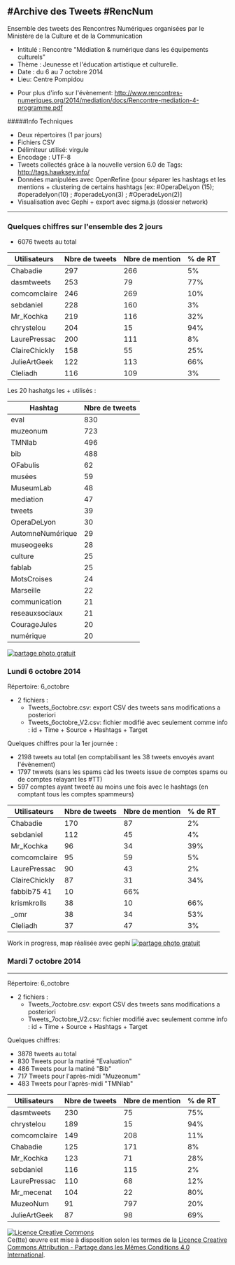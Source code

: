 #Archive des Tweets #RencNum
---
Ensemble des tweets des Rencontres Numériques organisées par le Ministère de la Culture et de la Communication
- Intitulé : Rencontre "Médiation & numérique dans les équipements culturels"
- Thème : Jeunesse et l'éducation artistique et culturelle.
- Date : du 6 au 7 octobre 2014
- Lieu: Centre Pompidou
+ Pour plus d'info sur l'évènement: http://www.rencontres-numeriques.org/2014/mediation/docs/Rencontre-mediation-4-programme.pdf

#####Info Techniques
- Deux répertoires (1 par jours)
- Fichiers CSV
- Délimiteur utilisé: virgule
- Encodage : UTF-8
- Tweets collectés grâce à la nouvelle version 6.0 de Tags: http://tags.hawksey.info/
- Données manipulées avec OpenRefine (pour séparer les hashtags et les mentions + clustering de certains hashtags [ex: #OperaDeLyon (15); #operadelyon(10) ; #operadeLyon(3) ; #OperadeLyon(2)]
- Visualisation avec Gephi + export avec sigma.js (dossier network)

-----
### Quelques chiffres sur l'ensemble des 2 jours
- 6076 tweets au total

Utilisateurs | Nbre de tweets | Nbre de mention | % de RT
--- | --- | --- | ---
Chabadie|	297|	266|	5%|
dasmtweets	|253|	79|	77%|
comcomclaire|	246	|269|	10%|
sebdaniel|	228	|160|	3%|
Mr_Kochka	|219	|116	|32%|
chrystelou	|204	|15|	94%|
LaurePressac	|200|	111	|8%|
ClaireChickly	|158|	55|	25%|
JulieArtGeek|	122|	113|	66%|
Cleliadh| 116	|109	|3%|


Les 20 hashatgs les + utilisés :

Hashtag | Nbre de tweets |
--- | --- |
eval|	830|
muzeonum|	723|
TMNlab|	496|
bib|	488|
OFabulis|	62|
musées|	59|
MuseumLab	|48|
mediation|	47|
tweets|	39|
OperaDeLyon|	30|
AutomneNumérique|	29|
museogeeks|	28|
culture	|25|
fablab	|25|
MotsCroises	|24|
Marseille	|22|
communication|	21|
reseauxsociaux|	21|
CourageJules|	20|
numérique|	20|

<a href="http://www.casimages.com/i/141007113552384633.png" target="_blank" title="upload image"><img src="http://nsa33.casimages.com/img/2014/10/07/141007113552384633.png" border="0" alt="partage photo gratuit" /></a>

### Lundi 6 octobre 2014

Répertoire: 6_octobre
- 2 fichiers :
  - Tweets_6octobre.csv: export CSV des tweets sans modifications a posteriori
  - Tweets_6octobre_V2.csv: fichier modifié avec seulement comme info : id + Time + Source + Hashtags + Target

Quelques chiffres pour la 1er journée :

- 2198 tweets au total (en comptabilisant les 38 tweets envoyés avant l'évènement)
- 1797 twwets (sans les spams càd les tweets issue de comptes spams ou de comptes relayant les #TT)
- 597 comptes ayant tweeté au moins une fois avec le hashtags (en comptant tous les comptes spammeurs)


Utilisateurs | Nbre de tweets | Nbre de mention | % de RT
--- | --- | --- | ---
Chabadie|	170|	87|	2%|
sebdaniel|	112|	45|	4%|
Mr_Kochka	|96	|34|	39%|
comcomclaire	|95	|59|	5%|
LaurePressac|	90|	43|	2%|
ClaireChickly|	87|	31	|34%|
fabbib75	41|	10|	66%|
krismkrolls|	38|	10|	66%|
_omr	|38	|34	|53%|
Cleliadh	|37|	47|	3%|

Work in progress, map réalisée avec gephi
<a href="http://www.casimages.com/i/141006105917413653.jpg" target="_blank" title="upload image"><img src="http://nsa33.casimages.com/img/2014/10/06/141006105917413653.jpg" border="0" alt="partage photo gratuit" /></a>


### Mardi 7 octobre 2014
-----
Répertoire: 6_octobre
- 2 fichiers :
  - Tweets_7octobre.csv: export CSV des tweets sans modifications a posteriori
  - Tweets_7octobre_V2.csv: fichier modifié avec seulement comme info : id + Time + Source + Hashtags + Target

Quelques chiffres:
- 3878 tweets au total
- 830 Tweets pour la matiné "Evaluation"
- 486 Tweets pour la matiné "Bib"
- 717 Tweets pour l'après-midi "Muzeonum"
- 483 Tweets pour l'après-midi "TMNlab"


Utilisateurs | Nbre de tweets | Nbre de mention | % de RT
--- | --- | --- | ---
dasmtweets|	230|	75|	75%|
chrystelou|	189|	15|	94%|
comcomclaire|	149|	208|	11%|
Chabadie|	125|	171|	8%|
Mr_Kochka|	123|	71|	28%|
sebdaniel|	116|	115|	2%|
LaurePressac|	110|	68|	12%|
Mr_mecenat|	104|	22|	80%|
MuzeoNum|	91| 797|	20%|
JulieArtGeek|	87|	98|	69%|


<a rel="license" href="http://creativecommons.org/licenses/by-sa/4.0/"><img alt="Licence Creative Commons" style="border-width:0" src="https://i.creativecommons.org/l/by-sa/4.0/88x31.png" /></a><br />Ce(tte) œuvre est mise à disposition selon les termes de la <a rel="license" href="http://creativecommons.org/licenses/by-sa/4.0/">Licence Creative Commons Attribution -  Partage dans les Mêmes Conditions 4.0 International</a>.
